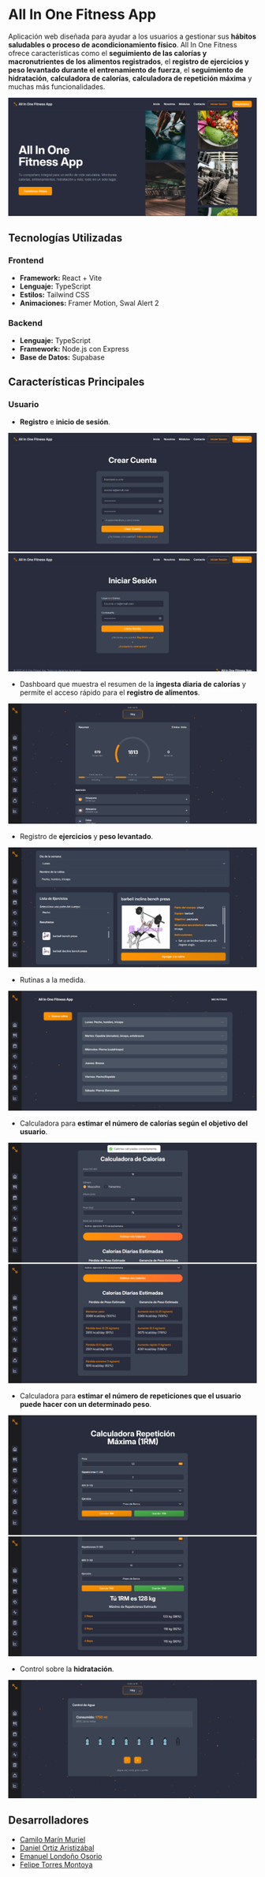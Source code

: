 # **All In One Fitness App**

Aplicación web diseñada para ayudar a los usuarios a gestionar sus **hábitos saludables o proceso de acondicionamiento físico**. All In One Fitness ofrece características como el **seguimiento de las calorías y
macronutrientes de los alimentos registrados**, el **registro de ejercicios y peso levantado durante el entrenamiento de fuerza**, el **seguimiento de hidratación**, **calculadora de calorías**, **calculadora de repetición máxima** y muchas más funcionalidades.

![Página de Inicio](previews/inicio.png)

## Tecnologías Utilizadas

### Frontend

- **Framework:** React + Vite
- **Lenguaje:** TypeScript
- **Estilos:** Tailwind CSS
- **Animaciones:** Framer Motion, Swal Alert 2

### Backend

- **Lenguaje:** TypeScript
- **Framework:** Node.js con Express
- **Base de Datos:** Supabase

## Características Principales

### Usuario

- **Registro** e **inicio de sesión**.

![Página de registro](previews/registrarse.png)
![Página de Inicio de Sesión](previews/iniciar-sesion.png)

- Dashboard que muestra el resumen de la **ingesta diaria de calorías** y permite el acceso rápido para el **registro de alimentos**.

![Dashboard](previews/dashboard.png)

- Registro de **ejercicios** y **peso levantado**.

![Registro de ejercicios](previews/agregar-rutinas.png)

- Rutinas a la medida.

![Lista de rutinas](previews/rutinas.png)

- Calculadora para **estimar el número de calorías según el objetivo del usuario**.

![Calculadora de calorías](previews/calculadora-calorias.png)
![Estimación calculadora calorías](previews/calorias-estimadas.png)

- Calculadora para **estimar el número de repeticiones que el usuario puede hacer con un determinado peso**.

![Calculadora de repetición máxima](previews/calculadora-rm.png)
![Estimación calculadora repetición máxima](previews/rm-estimada.png)

- Control sobre la **hidratación**.

![Hidratación](previews/control-agua.png)

## Desarrolladores

- [Camilo Marín Muriel](https://github.com/MarinNoSkill)
- [Daniel Ortiz Aristizábal](https://github.com/dano796)
- [Emanuel Londoño Osorio](https://github.com/Emanuel0428)
- [Felipe Torres Montoya](https://github.com/FelipeTM25)
